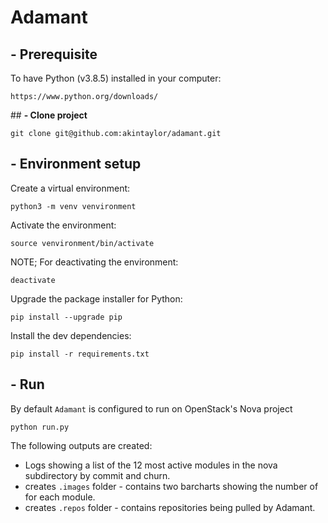 # Adamant

## **- Prerequisite**
To have Python (v3.8.5) installed in your computer:
```
https://www.python.org/downloads/
```

## **- Clone project**
```
git clone git@github.com:akintaylor/adamant.git
```

## **- Environment setup**
Create a virtual environment:
```
python3 -m venv venvironment
```

Activate the environment:
```
source venvironment/bin/activate
```

NOTE; For deactivating the environment:
```
deactivate
```

Upgrade the package installer for Python:
```
pip install --upgrade pip
```

Install the dev dependencies:
```
pip install -r requirements.txt
```

## **- Run**
By default `Adamant` is configured to run on OpenStack's Nova project
```
python run.py
```

The following outputs are created:
- Logs showing a list of the 12 most active modules in the nova subdirectory by commit and churn.
- creates `.images` folder - contains two barcharts showing the number of for each module.
- creates `.repos` folder - contains repositories being pulled by Adamant.
